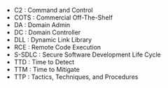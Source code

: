 * C2 : Command and Control
* COTS : Commercial Off-The-Shelf
* DA : Domain Admin
* DC : Domain Controller
* DLL : Dynamic Link Library
* RCE : Remote Code Execution
* S-SDLC : Secure Software Development Life Cycle
* TTD : Time to Detect
* TTM : Time to  Mitigate
* TTP : Tactics, Techniques, and Procedures
